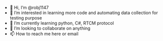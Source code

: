 - 👋 Hi, I’m @robj1147
- 👀 I’m interested in learning more code and automating data collection for testing purpose 
- 🌱 I’m currently learning python, C#, RTCM protocol 
- 💞️ I’m looking to collaborate on anything 
- 📫 How to reach me here or email 

